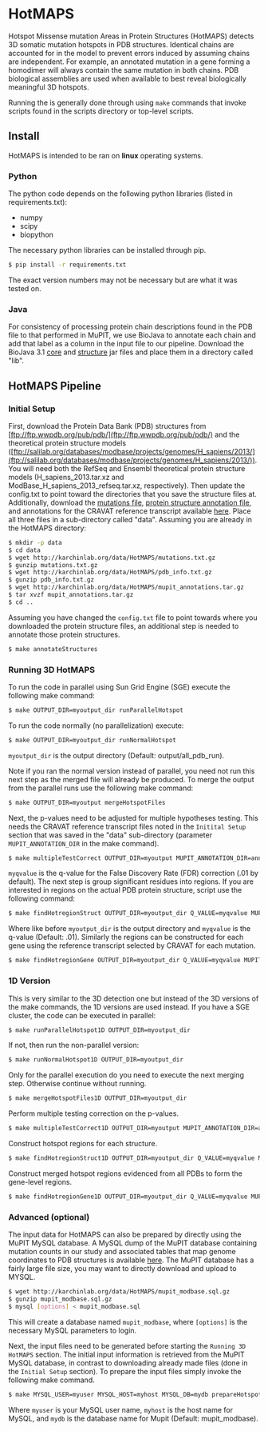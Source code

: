 # HotMAPS

Hotspot Missense mutation Areas in Protein Structures (HotMAPS) detects 3D somatic mutation hotspots in PDB structures.
Identical chains are accounted for in the model to prevent errors induced by assuming chains
are independent. For example, an annotated mutation in a gene forming a homodimer
will always contain the same mutation in both chains. PDB biological assemblies are
used when available to best reveal biologically meaningful 3D hotspots.

Running the is generally done through using `make` commands that invoke scripts
found in the scripts directory or top-level scripts.

## Install

HotMAPS is intended to be ran on **linux** operating systems.

### Python

The python code depends on the following python libraries (listed in requirements.txt):

* numpy
* scipy
* biopython

The necessary python libraries can be installed through pip.

```bash
$ pip install -r requirements.txt
```

The exact version numbers may not be necessary but are what it was tested on.

### Java

For consistency of processing protein chain descriptions found in the PDB file to that performed in MuPIT, we use BioJava to annotate each chain and add that label as a column in the input file to our pipeline. Download the BioJava 3.1 [core](http://biojava.org/download/maven/org/biojava/biojava3-core/3.1.0/biojava3-core-3.1.0.jar) and [structure](http://biojava.org/download/maven/org/biojava/biojava3-structure/3.1.0/biojava3-structure-3.1.0.jar) jar files and place them in a directory called "lib".

## HotMAPS Pipeline

### Initial Setup

First, download the Protein Data Bank (PDB) structures from [ftp://ftp.wwpdb.org/pub/pdb/](ftp://ftp.wwpdb.org/pub/pdb/) and the theoretical protein structure models ([ftp://salilab.org/databases/modbase/projects/genomes/H_sapiens/2013/](ftp://salilab.org/databases/modbase/projects/genomes/H_sapiens/2013/)). You will need both the RefSeq and Ensembl theoretical protein structure models (H_sapiens_2013.tar.xz and ModBase_H_sapiens_2013_refseq.tar.xz, respectively). Then update the config.txt to point toward the directories that you save the structure files at.  Additionally, download the [mutations file](http://karchinlab.org/data/HotMAPS/mutations.txt.gz), [protein structure annotation file](http://karchinlab.org/data/HotMAPS/pdb_info.txt.gz), and  annotations for the CRAVAT reference transcript available [here](http://karchinlab.org/data/HotMAPS/mupit_annotations.tar.gz). Place all three files in a sub-directory called "data". Assuming you are already in the HotMAPS directory:

```bash
$ mkdir -p data
$ cd data
$ wget http://karchinlab.org/data/HotMAPS/mutations.txt.gz
$ gunzip mutations.txt.gz
$ wget http://karchinlab.org/data/HotMAPS/pdb_info.txt.gz
$ gunzip pdb_info.txt.gz
$ wget http://karchinlab.org/data/HotMAPS/mupit_annotations.tar.gz
$ tar xvzf mupit_annotations.tar.gz
$ cd ..
```

Assuming you have changed the `config.txt` file to point towards where you downloaded the protein structure files, an additional step is needed to annotate those protein structures.

```bash
$ make annotateStructures
```

### Running 3D HotMAPS

To run the code in parallel using Sun Grid Engine (SGE) execute the following make command:

```bash
$ make OUTPUT_DIR=myoutput_dir runParallelHotspot
```

To run the code normally (no parallelization) execute:

```bash
$ make OUTPUT_DIR=myoutput_dir runNormalHotspot
```

`myoutput_dir` is the output directory (Default: output/all_pdb_run).

Note if you ran the normal version instead of parallel, you need not run this next step
as the merged file will already be produced. To merge the output from the parallel 
runs use the following make command:

```bash
$ make OUTPUT_DIR=myoutput mergeHotspotFiles
```

Next, the p-values need to be adjusted for multiple hypotheses testing. 
This needs the CRAVAT reference transcript files noted in the `Initital Setup`
section that was saved in the "data" sub-directory (parameter `MUPIT_ANNOTATION_DIR` in the make command).

```bash
$ make multipleTestCorrect OUTPUT_DIR=myoutput MUPIT_ANNOTATION_DIR=annotation_dir Q_VALUE=myqvalue 
```

`myqvalue` is the q-value for the False Discovery Rate (FDR) correction (.01 by default). The next step is group significant residues
into regions. If you are interested in regions on the actual PDB protein structure,
script use the following command:

```bash
$ make findHotregionStruct OUTPUT_DIR=myoutput_dir Q_VALUE=myqvalue MUPIT_ANNOTATION_DIR=annotation_dir
```

Where like before `myoutput_dir` is the output directory and `myqvalue` is the
q-value (Default: .01). Similarly the regions can be constructed for each gene
using the reference transcript selected by CRAVAT for each mutation. 

```bash
$ make findHotregionGene OUTPUT_DIR=myoutput_dir Q_VALUE=myqvalue MUPIT_ANNOTATION_DIR=annotation_dir
```

### 1D Version

This is very similar to the 3D detection one but instead of the 3D versions
of the make commands, the 1D versions are used instead. If you have 
a SGE cluster, the code can be executed in parallel:

```bash
$ make runParallelHotspot1D OUTPUT_DIR=myoutput_dir
```

If not, then run the non-parallel version:

```bash
$ make runNormalHotspot1D OUTPUT_DIR=myoutput_dir
```

Only for the parallel execution do you need to execute the
next merging step. Otherwise continue without running.

```bash
$ make mergeHotspotFiles1D OUTPUT_DIR=myoutput_dir
```

Perform multiple testing correction on the p-values.

```bash
$ make multipleTestCorrect1D OUTPUT_DIR=myoutput MUPIT_ANNOTATION_DIR=annotation_dir Q_VALUE=myqvalue 
```

Construct hotspot regions for each structure.

```bash
$ make findHotregionStruct1D OUTPUT_DIR=myoutput_dir Q_VALUE=myqvalue MUPIT_ANNOTATION_DIR=annotation_dir
```

Construct merged hotspot regions evidenced from all PDBs to form the gene-level
regions.

```bash
$ make findHotregionGene1D OUTPUT_DIR=myoutput_dir Q_VALUE=myqvalue MUPIT_ANNOTATION_DIR=annotation_dir
```

### Advanced (optional)

The input data for HotMAPS can also be prepared by directly using the MuPIT MySQL database. A MySQL dump of the MuPIT database containing mutation counts in our study and associated tables that map genome coordinates to PDB structures is available [here](http://karchinlab.org/data/HotMAPS/mupit_modbase.sql.gz). The MuPIT database has a fairly large file size, you may want to directly download and upload to MYSQL.

```bash
$ wget http://karchinlab.org/data/HotMAPS/mupit_modbase.sql.gz
$ gunzip mupit_modbase.sql.gz
$ mysql [options] < mupit_modbase.sql
```

This will create a database named `mupit_modbase`, where `[options]` is the necessary MySQL parameters to login.

Next, the input files need to be generated before starting the `Running 3D HotMAPS` section. The initial input information
is retrieved from the MuPIT MySQL database, in contrast to downloading already made files (done in the `Initial Setup` section). To prepare the input files simply invoke the following make command.

```bash
$ make MYSQL_USER=myuser MYSQL_HOST=myhost MYSQL_DB=mydb prepareHotspotInput
```

Where `myuser` is your MySQL user name, `myhost` is the host name for MySQL, and `mydb` is the database name
for Mupit (Default: mupit_modbase).
